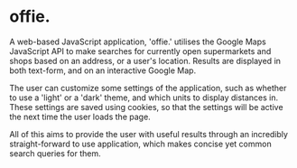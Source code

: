 # offie.

A web-based JavaScript application, 'offie.' utilises the Google Maps JavaScript API to make searches for currently open supermarkets and  shops based on an address, or a user's location. Results are displayed in both text-form, and on an interactive Google Map.

The user can customize some settings of the application, such as whether to use a 'light' or a 'dark' theme, and which units to display distances in. These settings are saved using cookies, so that the settings will be active the next time the user loads the page.

All of this aims to provide the user with useful results through an incredibly straight-forward to use application, which makes concise yet common search queries for them.
